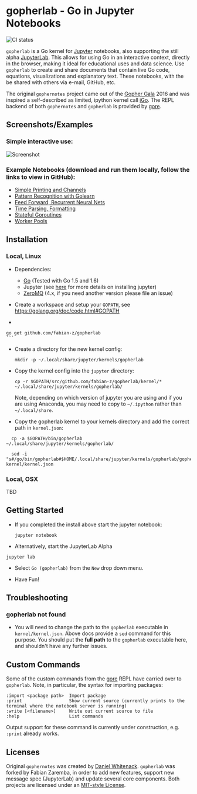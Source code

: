 # gopherlab - Go in Jupyter Notebooks
![CI status](https://travis-ci.org/fabian-z/gopherlab.svg)

`gopherlab` is a Go kernel for [Jupyter](http://jupyter.org/) notebooks, also supporting the still alpha [JupyterLab](https://github.com/jupyter/jupyterlab).
This allows for using Go in an interactive context, directly in the browser, making it ideal for educational uses and data science. 
Use `gopherlab` to create and share documents that contain live Go code, equations, visualizations and explanatory text.  These notebooks, with the be shared with others via e-mail, GitHub, etc. 

The original `gophernotes` project came out of the [Gopher Gala](http://gophergala.com/) 2016 and was inspired a self-described as limited, ipython kernel call [iGo](https://github.com/takluyver/igo).
The REPL backend of both `gophernotes` and `gopherlab` is provided by [gore](https://github.com/motemen/gore).

## Screenshots/Examples

### Simple interactive use:

![Screenshot](https://rawgit.com/fabian-z/gopherlab/master/doc/screenshot.png)

### Example Notebooks (download and run them locally, follow the links to view in GitHub):
- [Simple Printing and Channels](https://github.com/fabian-z/gopherlab/blob/master/examples/Simple-Example.ipynb)
- [Pattern Recognition with Golearn](https://github.com/fabian-z/gopherlab/blob/master/examples/Pattern-Recognition.ipynb)
- [Feed Forward, Recurrent Neural Nets](https://github.com/fabian-z/gopherlab/blob/master/examples/Feed-Forward-Recurrent-NN.ipynb)
- [Time Parsing, Formatting](https://github.com/fabian-z/gopherlab/blob/master/examples/Time-Formatting-Parsing.ipynb)
- [Stateful Goroutines](https://github.com/fabian-z/gopherlab/blob/master/examples/Stateful-Goroutines.ipynb)
- [Worker Pools](https://github.com/fabian-z/gopherlab/blob/master/examples/Worker-Pools.ipynb)

## Installation

### Local, Linux

- Dependencies:

  - [Go](https://golang.org/) (Tested with Go 1.5 and 1.6)
  - Jupyter (see [here](http://jupyter.readthedocs.org/en/latest/install.html) for more details on installing jupyter)
  - [ZeroMQ](http://zeromq.org/) (4.x, if you need another version please file an issue)

- Create a workspace and setup your `GOPATH`, see https://golang.org/doc/code.html#GOPATH



-    ```
    go get github.com/fabian-z/gopherlab
    ```
  

- Create a directory for the new kernel config:

  ```
  mkdir -p ~/.local/share/jupyter/kernels/gopherlab
  ```

- Copy the kernel config into the `jupyter` directory:

  ```
  cp -r $GOPATH/src/github.com/fabian-z/gopherlab/kernel/* ~/.local/share/jupyter/kernels/gopherlab/
  ```
  
  Note, depending on which version of jupyter you are using and if you are using Anaconda, you may need to copy to `~/.ipython` rather than `~/.local/share`.

- Copy the gopherlab kernel to your kernels directory and add the correct path in `kernel.json`:

```
  cp -a $GOPATH/bin/gopherlab ~/.local/share/jupyter/kernels/gopherlab/
  
  sed -i "s#/go/bin/gopherlab#$HOME/.local/share/jupyter/kernels/gopherlab/gopherlab#g" kernel/kernel.json
```
  


### Local, OSX

TBD

## Getting Started

- If you completed the install above start the jupyter notebook:

  ```
  jupyter notebook
  ```

- Alternatively, start the JupyterLab Alpha
 ```
 jupyter lab
 ```

- Select `Go (gopherlab)` from the `New` drop down menu.

- Have Fun!


## Troubleshooting

### gopherlab not found
- You will need to change the path to the `gopherlab` executable in `kernel/kernel.json`.  Above docs provide a `sed` command for this purpose. You should put the **full path** to the `gopherlab` executable here, and shouldn't have any further issues.


## Custom Commands
Some of the custom commands from the [gore](https://github.com/motemen/gore) REPL have carried over to `gopherlab`.  Note, in particular, the syntax for importing packages:

```
:import <package path>  Import package
:print                  Show current source (currently prints to the terminal where the notebook server is running)
:write [<filename>]     Write out current source to file
:help                   List commands
```

Output support for these command is currently under construction, e.g. `:print` already works.

## Licenses

Original `gophernotes` was created by [Daniel Whitenack](http://www.datadan.io/). `gopherlab` was forked by Fabian Zaremba, in order to add new features, support new message spec (JupyterLab) and update several core components. Both projects are licensed under an [MIT-style License](LICENSE.md).

